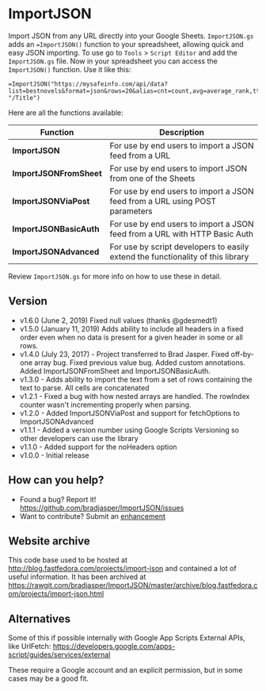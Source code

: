 # ImportJSON

Import JSON from any URL directly into your Google Sheets. `ImportJSON.gs` adds an `=ImportJSON()` function to your spreadsheet, allowing quick and easy JSON importing. To use go to `Tools` > `Script Editor` and add the `ImportJSON.gs` file. Now in your spreadsheet you can access the `ImportJSON()` function. Use it like this:

    =ImportJSON("https://mysafeinfo.com/api/data?list=bestnovels&format=json&rows=20&alias=cnt=count,avg=average_rank,tt=title,au=author,yr=year", "/Title")

Here are all the functions available:

| Function                |  Description                                                                      |
|-------------------------|-----------------------------------------------------------------------------------|
| **ImportJSON**          | For use by end users to import a JSON feed from a URL                             |
| **ImportJSONFromSheet** | For use by end users to import JSON from one of the Sheets                        |
| **ImportJSONViaPost**   | For use by end users to import a JSON feed from a URL using POST parameters       |
| **ImportJSONBasicAuth** | For use by end users to import a JSON feed from a URL with HTTP Basic Auth        |
| **ImportJSONAdvanced**  | For use by script developers to easily extend the functionality of this library   |

Review `ImportJSON.gs` for more info on how to use these in detail.

## Version
- v1.6.0 (June 2, 2019) Fixed null values (thanks @gdesmedt1)
- v1.5.0 (January 11, 2019) Adds ability to include all headers in a fixed order even when no data is present for a given header in some or all rows.
- v1.4.0 (July 23, 2017) - Project transferred to Brad Jasper. Fixed off-by-one array bug. Fixed previous value bug. Added custom annotations. Added ImportJSONFromSheet and ImportJSONBasicAuth.
- v1.3.0 - Adds ability to import the text from a set of rows containing the text to parse. All cells are concatenated
- v1.2.1 - Fixed a bug with how nested arrays are handled. The rowIndex counter wasn't incrementing properly when parsing.
- v1.2.0 - Added ImportJSONViaPost and support for fetchOptions to ImportJSONAdvanced
- v1.1.1 - Added a version number using Google Scripts Versioning so other developers can use the library
- v1.1.0 - Added support for the noHeaders option
- v1.0.0 - Initial release

## How can you help?
- Found a bug? Report it! https://github.com/bradjasper/ImportJSON/issues
- Want to contribute? Submit an <a href="https://github.com/bradjasper/ImportJSON/issues?q=is%3Aissue+is%3Aopen+label%3Aenhancement">enhancement</a>

## Website archive
This code base used to be hosted at http://blog.fastfedora.com/projects/import-json and contained a lot of useful information. It has been archived at https://rawgit.com/bradjasper/ImportJSON/master/archive/blog.fastfedora.com/projects/import-json.html

## Alternatives
Some of this if possible internally with Google App Scripts External APIs, like UrlFetch: https://developers.google.com/apps-script/guides/services/external

These require a Google account and an explicit permission, but in some cases may be a good fit.

